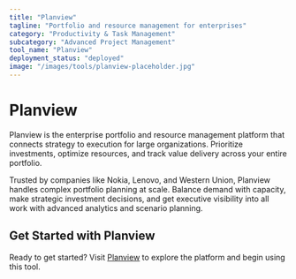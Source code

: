 ```yaml
---
title: "Planview"
tagline: "Portfolio and resource management for enterprises"
category: "Productivity & Task Management"
subcategory: "Advanced Project Management"
tool_name: "Planview"
deployment_status: "deployed"
image: "/images/tools/planview-placeholder.jpg"
---
```


# Planview

Planview is the enterprise portfolio and resource management platform that connects strategy to execution for large organizations. Prioritize investments, optimize resources, and track value delivery across your entire portfolio.

Trusted by companies like Nokia, Lenovo, and Western Union, Planview handles complex portfolio planning at scale. Balance demand with capacity, make strategic investment decisions, and get executive visibility into all work with advanced analytics and scenario planning.

## Get Started with Planview

Ready to get started? Visit [Planview](https://www.planview.com) to explore the platform and begin using this tool.